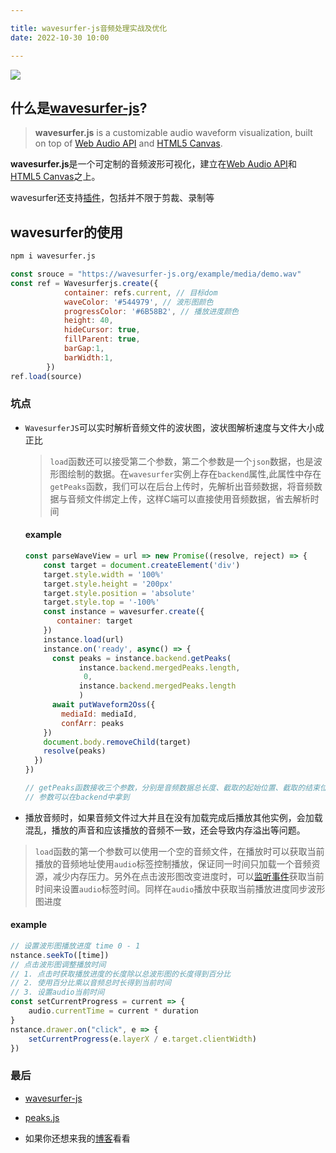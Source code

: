 ```yaml
---

title: wavesurfer-js音频处理实战及优化
date: 2022-10-30 10:00

---
```


![](https://image.liuyongzhi.cn/imageswavesurfer-js.png)

## 什么是[wavesurfer-js](https://wavesurfer-js.org/)?

> **wavesurfer.js** is a customizable audio waveform visualization, built on top of [Web Audio API](https://developer.mozilla.org/en-US/docs/Web/API/Web_Audio_API) and [HTML5 Canvas](https://developer.mozilla.org/en-US/docs/Web/API/Canvas_API).

**wavesurfer.js**是一个可定制的音频波形可视化，建立在[Web Audio API](https://developer.mozilla.org/en-US/docs/Web/API/Web_Audio_API)和[HTML5 Canvas](https://developer.mozilla.org/en-US/docs/Web/API/Canvas_API)之上。

wavesurfer还支持[插件]([wavesurfer.js](https://wavesurfer-js.org/plugins/))，包括并不限于剪裁、录制等

## wavesurfer的使用

```bash
npm i wavesurfer.js
```

```js
const srouce = "https://wavesurfer-js.org/example/media/demo.wav"
const ref = Wavesurferjs.create({
            container: refs.current, // 目标dom
            waveColor: '#544979', // 波形图颜色
            progressColor: '#6B58B2', // 播放进度颜色
            height: 40,
            hideCursor: true,
            fillParent: true,
            barGap:1,
            barWidth:1,
        })
ref.load(source)
```

### 坑点

- `WavesurferJS`可以实时解析音频文件的波状图，波状图解析速度与文件大小成正比
  
  > `load`函数还可以接受第二个参数，第二个参数是一个`json`数据，也是波形图绘制的数据。在`wavesurfer`实例上存在`backend`属性,此属性中存在`getPeaks`函数，我们可以在后台上传时，先解析出音频数据，将音频数据与音频文件绑定上传，这样C端可以直接使用音频数据，省去解析时间
  
  #### example
  
  ```js
  const parseWaveView = url => new Promise((resolve, reject) => {
      const target = document.createElement('div')
      target.style.width = '100%'
      target.style.height = '200px'
      target.style.position = 'absolute'
      target.style.top = '-100%'
      const instance = wavesurfer.create({
         container: target
      })
      instance.load(url)
      instance.on('ready', async() => {
        const peaks = instance.backend.getPeaks(
              instance.backend.mergedPeaks.length,
               0, 
              instance.backend.mergedPeaks.length
              )
        await putWaveform2Oss({
          mediaId: mediaId,
          confArr: peaks
      })
      document.body.removeChild(target)
      resolve(peaks)
    })
  })
  
  // getPeaks函数接收三个参数，分别是音频数据总长度、截取的起始位置、截取的结束位置
  // 参数可以在backend中拿到
  ```

- 播放音频时，如果音频文件过大并且在没有加载完成后播放其他实例，会加载混乱，播放的声音和应该播放的音频不一致，还会导致内存溢出等问题。

> `load`函数的第一个参数可以使用一个空的音频文件，在播放时可以获取当前播放的音频地址使用`audio`标签控制播放，保证同一时间只加载一个音频资源，减少内存压力。另外在点击波形图改变进度时，可以[监听事件]([wavesurfer.js](https://wavesurfer-js.org/docs/events.html))获取当前时间来设置`audio`标签时间。同样在`audio`播放中获取当前播放进度同步波形图进度

#### example

```js
// 设置波形图播放进度 time 0 - 1
nstance.seekTo([time])
// 点击波形图调整播放时间
// 1. 点击时获取播放进度的长度除以总波形图的长度得到百分比
// 2. 使用百分比乘以音频总时长得到当前时间
// 3. 设置audio当前时间
const setCurrentProgress = current => {
    audio.currentTime = current * duration
}
nstance.drawer.on("click", e => {
    setCurrentProgress(e.layerX / e.target.clientWidth)
})


```



### 最后

- [wavesurfer-js](https://wavesurfer-js.org/)

- [peaks.js](https://github.com/bbc/peaks.js)

- 如果你还想来我的[博客](https://overdev.cn)看看

